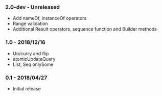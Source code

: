 ### 2.0-dev - Unreleased
* Add nameOf, instanceOf operators
* Range validation
* Additional Result operators, sequence function and Builder methods

### 1.0 - 2018/12/16
* Un/curry and flip
* atomicUpdateQuery
* List, Seq onlySome

### 0.1 - 2018/04/27
* Initial release
